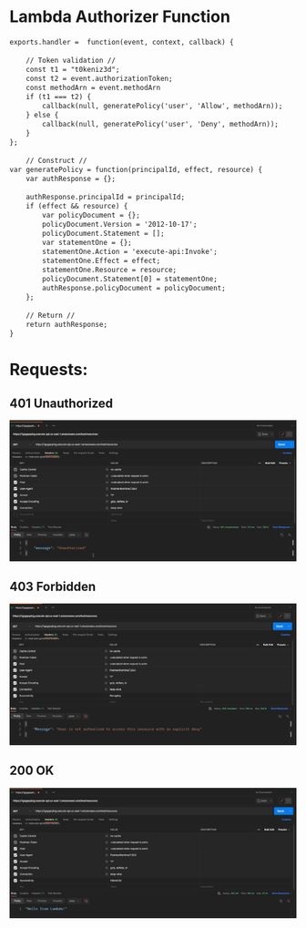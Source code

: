 # Lambda Authorizer Function

```node
exports.handler =  function(event, context, callback) {

    // Token validation //
    const t1 = "t0keniz3d";                      
    const t2 = event.authorizationToken;
    const methodArn = event.methodArn
    if (t1 === t2) {
        callback(null, generatePolicy('user', 'Allow', methodArn));    
    } else {
        callback(null, generatePolicy('user', 'Deny', methodArn));      
    }
};

    // Construct //
var generatePolicy = function(principalId, effect, resource) {
    var authResponse = {};
    
    authResponse.principalId = principalId;
    if (effect && resource) {
        var policyDocument = {};
        policyDocument.Version = '2012-10-17'; 
        policyDocument.Statement = [];
        var statementOne = {};
        statementOne.Action = 'execute-api:Invoke'; 
        statementOne.Effect = effect;
        statementOne.Resource = resource;
        policyDocument.Statement[0] = statementOne;
        authResponse.policyDocument = policyDocument;
    };
    
    // Return //
    return authResponse;
}
```
# Requests:
## 401 Unauthorized
[![](https://github.com/x0rCTF/API-Gateway-Lambda-authorizer/blob/main/images/401-Unauthorized.jpg)](https://github.com/x0rCTF/API-Gateway-Lambda-authorizer/blob/main/images/401-Unauthorized.jpg)

## 403 Forbidden
[![](https://github.com/x0rCTF/API-Gateway-Lambda-authorizer/blob/main/images/403-Forbidden.jpg)](https://github.com/x0rCTF/API-Gateway-Lambda-authorizer/blob/main/images/403-Forbidden.jpg)

## 200 OK
[![](https://github.com/x0rCTF/API-Gateway-Lambda-authorizer/blob/main/images/200-OK.jpg)](https://github.com/x0rCTF/API-Gateway-Lambda-authorizer/blob/main/images/200-OK.jpg)
